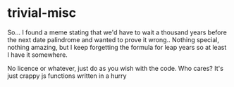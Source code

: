 # trivial-misc
So... I found a meme stating that we'd have to wait a thousand years before the next date palindrome and wanted to prove it wrong..
Nothing special, nothing amazing, but I keep forgetting the formula for leap years so at least I have it somewhere.

No licence or whatever, just do as you wish with the code. Who cares? It's just crappy js functions  written in a hurry
